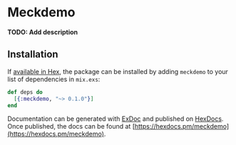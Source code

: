 # Meckdemo

**TODO: Add description**

## Installation

If [available in Hex](https://hex.pm/docs/publish), the package can be installed
by adding `meckdemo` to your list of dependencies in `mix.exs`:

```elixir
def deps do
  [{:meckdemo, "~> 0.1.0"}]
end
```

Documentation can be generated with [ExDoc](https://github.com/elixir-lang/ex_doc)
and published on [HexDocs](https://hexdocs.pm). Once published, the docs can
be found at [https://hexdocs.pm/meckdemo](https://hexdocs.pm/meckdemo).

